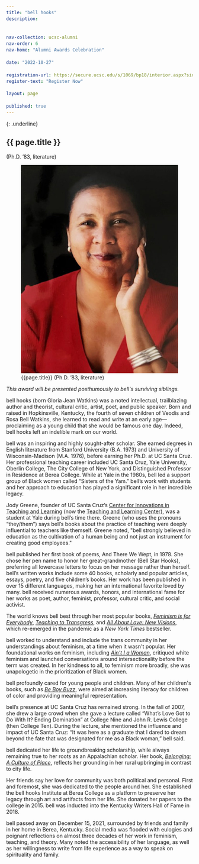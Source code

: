 ```yaml
---
title: "bell hooks"
description: 


nav-collection: ucsc-alumni
nav-order: 6
nav-home: "Alumni Awards Celebration"

date: "2022-10-27"

registration-url: https://secure.ucsc.edu/s/1069/bp18/interior.aspx?sid=1069&gid=1001&pgid=4264&cid=9188
register-text: "Register Now"

layout: page

published: true
---
```


{: .underline}
## {{ page.title }} 
(Ph.D. ’83, literature)

<figure class="img-right-50">
    <img src="images/bell-hooks.jpg" alt="Mark Phillips">
    <figcaption>
        <div class="caption-title">{{page.title}} (Ph.D. ’83, literature)</div>
    </figcaption>
</figure>

*This award will be presented posthumously to bell's surviving siblings.*

bell hooks (born Gloria Jean Watkins) was a noted intellectual, trailblazing author and theorist, cultural critic, artist, poet, and public speaker. Born and raised in Hopkinsville, Kentucky, the fourth of seven children of Veodis and Rosa Bell Watkins, she learned to read and write at an early age—proclaiming as a young child that she would be famous one day. Indeed, bell hooks left an indelible mark on our world.

bell was an inspiring and highly sought-after scholar.  She earned degrees in English literature from Stanford University (B.A. 1973) and University of Wisconsin-Madison (M.A. 1976), before earning her Ph.D. at UC Santa Cruz. Her professional teaching career included UC Santa Cruz, Yale University, Oberlin College, The City College of New York, and Distinguished Professor in Residence at Berea College.  While at Yale in the 1980s, bell led a support group of Black women called “Sisters of the Yam.” bell’s work with students and her approach to education has played a significant role in her incredible legacy.

Jody Greene, founder of UC Santa Cruz’s [Center for Innovations in Teaching and Learning](https://citl.ucsc.edu/) (now the [Teaching and Learning Center](https://tlc.ucsc.edu/)), was a student at Yale during bell’s time there. Greene (who uses the pronouns “they/them”) says bell’s books about the practice of teaching were deeply influential to teachers like themself. Greene noted, "bell strongly believed in education as the cultivation of a human being and not just an instrument for creating good employees." 

bell published her first book of poems, And There We Wept, in 1978. She chose her pen name to honor her great-grandmother (Bell Star Hooks), preferring all lowercase letters to focus on her message rather than herself. bell’s written works include some 40 books, scholarly and popular articles, essays, poetry, and five children’s books. Her work has been published in over 15 different languages, making her an international favorite loved by many. bell received numerous awards, honors, and international fame for her works as poet, author, feminist, professor, cultural critic, and social activist.

The world knows bell best through her most popular books, *[Feminism is for Everybody](https://www.routledge.com/Feminism-Is-for-Everybody-Passionate-Politics/hooks/p/book/9781138821620)*, *[Teaching to Transgress](https://sites.utexas.edu/lsjcs/files/2018/02/Teaching-to-Transcend.pdf)*, and *[All About Love: New Visions](https://www.mahoganybooks.com/9780060959470)*, which re-emerged in the pandemic as a *New York Times* bestseller.


bell worked to understand and include the trans community in her understandings about feminism, at a time when it wasn't popular. Her foundational works on feminism, including *[Ain't I a Woman](https://www.routledge.com/Aint-I-a-Woman-Black-Women-and-Feminism/hooks/p/book/9781138821514)*, critiqued white feminism and launched conversations around intersectionality before the term was created. In her kindness to all, to feminism more broadly, she was unapologetic in the prioritization of Black women.

bell profoundly cared for young people and children. Many of her children's books, such as *[Be Boy Buzz](https://www.lbyr.com/titles/bell-hooks/be-boy-buzz/9781484788400/)*, were aimed at increasing literacy for children of color and providing meaningful representation.

bell’s presence at UC Santa Cruz has remained strong. In the fall of 2007, she drew a large crowd when she gave a lecture called “What’s Love Got to Do With It? Ending Domination” at College Nine and John R. Lewis College (then College Ten). During the lecture, she mentioned the influence and impact of UC Santa Cruz: “It was here as a graduate that I dared to dream beyond the fate that was designated for me as a Black woman,” bell said.

bell dedicated her life to groundbreaking scholarship, while always remaining true to her roots as an Appalachian scholar. Her book, *[Belonging: A Culture of Place](https://www.routledge.com/Belonging-A-Culture-of-Place/hooks/p/book/9780415968164)*, reflects her grounding in her rural upbringing in contrast to city life. 

Her friends say her love for community was both political and personal. First and foremost, she was dedicated to the people around her. She established the bell hooks Institute at Berea College as a platform to preserve her legacy through art and artifacts from her life. She donated her papers to the college in 2015. bell was inducted into the Kentucky Writers Hall of Fame in 2018.

bell passed away on December 15, 2021, surrounded by friends and family in her home in Berea, Kentucky. Social media was flooded with eulogies and poignant reflections on almost three decades of her work in feminism, teaching, and theory. Many noted the accessibility of her language, as well as her willingness to write from life experience as a way to speak on spirituality and family.